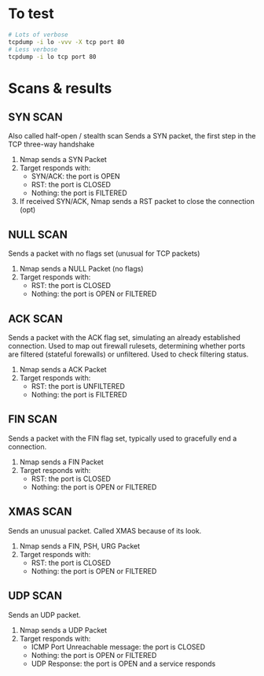 # To test
```bash
# Lots of verbose
tcpdump -i lo -vvv -X tcp port 80
# Less verbose
tcpdump -i lo tcp port 80

```

# Scans & results
## SYN SCAN
Also called half-open / stealth scan
Sends a SYN packet, the first step in the TCP three-way handshake
1. Nmap sends a SYN Packet
2. Target responds with:
	- SYN/ACK: the port is OPEN
	- RST: the port is CLOSED
	- Nothing: the port is FILTERED
3. If received SYN/ACK, Nmap sends a RST packet to close the connection (opt)

## NULL SCAN
Sends a packet with no flags set (unusual for TCP packets)
1. Nmap sends a NULL Packet (no flags)
2. Target responds with:
	- RST: the port is CLOSED
	- Nothing: the port is OPEN or FILTERED

## ACK SCAN
Sends a packet with the ACK flag set, simulating an already established connection.
Used to map out firewall rulesets, determining whether ports are filtered (stateful forewalls) or unfiltered.
Used to check filtering status.
1. Nmap sends a ACK Packet
2. Target responds with:
	- RST: the port is UNFILTERED
	- Nothing: the port is FILTERED

## FIN SCAN
Sends a packet with the FIN flag set, typically used to gracefully end a connection.
1. Nmap sends a FIN Packet
2. Target responds with:
	- RST: the port is CLOSED
	- Nothing: the port is OPEN or FILTERED

## XMAS SCAN
Sends an unusual packet. Called XMAS because of its look.
1. Nmap sends a FIN, PSH, URG Packet
2. Target responds with:
	- RST: the port is CLOSED
	- Nothing: the port is OPEN or FILTERED

## UDP SCAN
Sends an UDP packet.
1. Nmap sends a UDP Packet
2. Target responds with:
	- ICMP Port Unreachable message: the port is CLOSED
	- Nothing: the port is OPEN or FILTERED
	- UDP Response: the port is OPEN and a service responds
